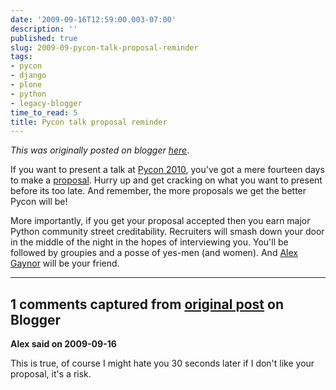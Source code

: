 ```yaml
---
date: '2009-09-16T12:59:00.003-07:00'
description: ''
published: true
slug: 2009-09-pycon-talk-proposal-reminder
tags:
- pycon
- django
- plone
- python
- legacy-blogger
time_to_read: 5
title: Pycon talk proposal reminder
---
```


*This was originally posted on blogger [here](https://pydanny.blogspot.com/2009/09/pycon-talk-proposal-reminder.html)*.

If you want to present a talk at [Pycon 2010](https://us.pycon.org/2010), you've got a mere fourteen days to make a [proposal](https://us.pycon.org/2010/conference/proposals/). Hurry up and get cracking on what you want to present before its too late. And remember, the more proposals we get the better Pycon will be!

More importantly, if you get your proposal accepted then you earn major Python community street creditability. Recruiters will smash down your door in the middle of the night in the hopes of interviewing you. You'll be followed by groupies and a posse of yes-men (and women). And [Alex Gaynor](https://alexgaynor.net/) will be your friend.

---

## 1 comments captured from [original post](https://pydanny.blogspot.com/2009/09/pycon-talk-proposal-reminder.html) on Blogger

**Alex said on 2009-09-16**

This is true, of course I might hate you 30 seconds later if I don't like your proposal, it's a risk.


